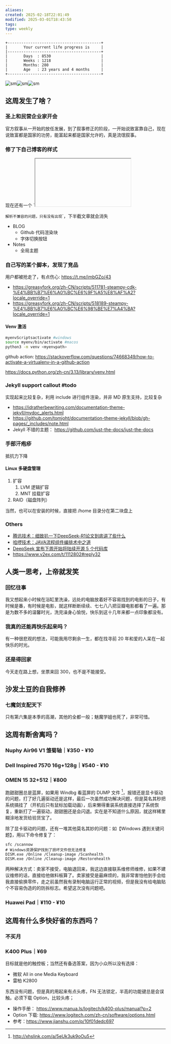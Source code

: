```yaml
---
aliases: 
created: 2025-02-18T22:01:49
modified: 2025-03-01T18:43:50
tags: 
type: weekly
---
```


```shell
+-----------------------------------------+
|       Your current life progress is     |
|-----------------------------------------+
|       Days  : 8530                      |
|       Weeks : 1218                      |
|       Months: 280                       |
|       Age   : 23 years and 4 months     |
+-----------------------------------------+
```

![sm](https://img.owspace.com/Public/uploads/Download/2025/0218.jpg)![sm](https://img.owspace.com/Public/uploads/Download/2025/0221.jpg)![sm](https://img.owspace.com/Public/uploads/Download/2025/0220.jpg)

## 这周发生了啥？

### 圣上和民营企业家开会

官方叙事从一开始的放任发展，到了叙事修正的阶段，一开始说致富靠自己，现在说致富都是国家的功劳，能富起来都是国家允许的，真是流氓叙事。

### 修了下自己博客的样式

现在还有一个 `<iframe ></iframe>

` 解析不兼容的问题，只有没有出现 `</iframe>`，下半截文章就会消失

- BLOG
    - Github 代码渲染块
    - 字体切换按钮
- Notes
    - 全局主题

### 自己写的某个脚本，发现了竞品

用户都被抢走了，有点伤心: https://t.me/imbGZo/43

- https://greasyfork.org/zh-CN/scripts/511781-steampy-cdk-%E4%BB%B7%E6%A0%BC%E6%9F%A5%E8%AF%A2?locale_override=1
- https://greasyfork.org/zh-CN/scripts/518189-steampy-%E4%BB%B7%E6%A0%BC%E6%98%BE%E7%A4%BA?locale_override=1

#### Venv 激活

```bash
myenvScriptsactivate #windows 
source myenv/bin/activate #macos
python3 -m venv <myenvpath>
```

github action: https://stackoverflow.com/questions/74668349/how-to-activate-a-virtualenv-in-a-github-action

https://docs.python.org/zh-cn/3.13/library/venv.html

### Jekyll support callout #todo

实现起来比较复杂，利用 include 进行组件渲染，并非 MD 原生支持，比较复杂

- https://idratherbewriting.com/documentation-theme-jekyll/mydoc_alerts.html
- https://github.com/tomjoht/documentation-theme-jekyll/blob/gh-pages/_includes/note.html
- Jekyll 不错的主题： https://github.com/just-the-docs/just-the-docs

### 手部汗疱疹

抵抗力下降

#### Linux 多硬盘管理

1. 扩容
    1. LVM 逻辑扩容
    2. MNT 挂载扩容
2. RAID（磁盘阵列）

当然，也可以在安装的时候，直接把 /home 目录分在第二块盘上

### Others

- [腾讯技术：细致扒一下DeepSeek-R1论文到底讲了些什么](https://tool.lu/article/6VI/url)
- [哈啰技术：JAVA流程组件编排术中之道](https://tool.lu/article/6VH/url)
- [DeepSeek 宣布下周开始将陆续开源 5 个代码库](https://readhub.cn/topic/8h9s0qYw08D)
- https://www.v2ex.com/t/1112802#reply32

## 人类一思考，上帝就发笑

### 回忆往事

我又想起来小时候在浴缸里洗澡，远处的电脑放着好不容易找到的电影的日子，有时候是番，有时候是电影，就这样断断续续、七七八八把豆瓣电影都看了一遍。那是为数不多的温馨时光，洗完澡身心愉悦，快乐到这十几年来都一点印象都没有。

### 我真的还能再快乐起来吗？

有一种很悲观的想法，可能我用尽剩余一生，都在找寻前 20 年和爱的人呆在一起快乐的时光。

### 还是得回家

今天走在路上想，坐票来回 300，也不是不能接受。

## 沙发土豆的自我修养

### 七魔剑支配天下

只有第六集是本季的高潮，其他的全都一般；魅魔学姐也死了，非常可惜。

## 这周有断舍离吗？

### Nuphy Air96 V1 雏菊轴｜¥350 - ¥10

### Dell Inspired 7570 16g+128g｜¥540 - ¥10

### OMEN 15 32+512｜¥800

跑甜甜圈总是蓝屏，如果用 Windbg 看蓝屏的 DUMP 文件 [^windows-dump-tool]，报错还是显卡驱动的问题，打了好几遍驱动还是这样，最后一次虽然成功解决问题，但是莫名其秒把系统搞挂了（开机后只有鼠标加载动画），后来懒得重装系统直接选择了系统恢复，重新打了一遍驱动，甜甜圈还是会闪退。实在是不知道什么原因，就这样稀里糊涂地发货给验货宝了。

除了显卡驱动的问题，还有一堆其他莫名其妙的问题：如【Windows 遇到关键问题】，用以下命令修复了：

```shell
sfc /scannow
# Windows资源保护找到了损坏文件但无法修复
DISM.exe /Online /Cleanup-image /Scanhealth
DISM.exe /Online /Cleanup-image /Restorehealth
```

两种解决方式：卖家不接受，电脑退回来，我这边直接联系维修师维修，如果不建议维修的话，直接给他做料板算了。卖家接受是最麻烦的，我非常害怕他到手会给我直接偷换零件，走之前虽然我有录制电脑运行正常的视频，但是我没有给电脑贴个不容易伪造的的防拆标志。希望这次没有问题吧。

### Huawei Pad｜¥110 - ¥10

## 这周有什么多快好省的东西吗？

### 不买月

### K400 Plus｜¥69

目标就是他的触控板；当然还有备选答案，因为小众所以没有选择：

- 微软 All in one Media Keyboard
- 雷柏 K2800

东西没有问题，但是真的用起来有点头疼，FN 无法锁定，半高的功能键总是会误触。必须下载 Option，比较头疼；

- 操作手册： https://www.manua.ls/logitech/k400-plus/manual?p=2
- Option 下载: https://www.logitech.com/zh-cn/software/options.html
- 参考：https://www.jianshu.com/p/10f01dedc697

[^windows-dump-tool]: http://xhslink.com/a/5eUk3uk9oOu5
